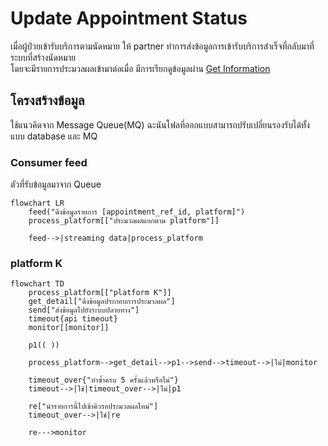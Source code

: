 # Update Appointment Status
เมื่อผู้ป่วยเข้ารับบริการตามนัดหมาย ให้ partner ทำการส่งข้อมูลการเข้ารับบริการสำเร็จที่กลับมาที่ระบบที่สร้างนัดหมาย  
โดยจะมีรายการประมวลผลเข้ามาต่อเมื่อ มีการเรียกดูข้อมูลผ่าน [Get Information](getInformation.md)

## โครงสร้างข้อมูล
ใช้แนวคิดจาก Message Queue(MQ) ฉะนันโฟลที่ออกแบบสามารถปรับเปลี่ยนรองรับได้ทั้ง แบบ database และ MQ

### Consumer feed
ตัวที่รับข้อมูลมาจาก Queue
```mermaid
flowchart LR
    feed("ดึงข้อมูลรายการ [appointment_ref_id, platform]")
    process_platform[["ประมวลผลแยกตาม platform"]]

    feed-->|streaming data|process_platform
```

### platform K
```mermaid
flowchart TD
    process_platform[["platform K"]]
    get_detail["ดึงข้อมูลประกอบการประมวลผล"]
    send["ส่งข้อมูลไปยังระบบปลายทาง"]
    timeout{api timeout}
    monitor[[monitor]]

    p1(( ))

    process_platform-->get_detail-->p1-->send-->timeout-->|ไม่|monitor

    timeout_over{"ทำซ้ำครบ 5 ครั้งแล้วหรือไม่"}
    timeout-->|ใช่|timeout_over-->|ไม่|p1

    re["นำรายการนี้ไปเข้าคิวรอประมวลผลใหม่"]
    timeout_over-->|ใช่|re

    re--->monitor

```
